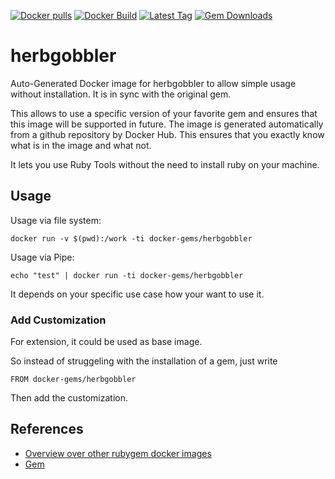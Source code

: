 [![Docker pulls](https://img.shields.io/docker/pulls/rubygem/herbgobbler.svg)](https://hub.docker.com/r/rubygem/herbgobbler/)
[![Docker Build](https://img.shields.io/docker/automated/rubygem/herbgobbler.svg)](https://hub.docker.com/r/rubygem/herbgobbler/)
[![Latest Tag](https://img.shields.io/github/tag/docker-rubygem/herbgobbler.svg)](https://hub.docker.com/r/rubygem/herbgobbler/)
[![Gem Downloads](https://img.shields.io/gem/dt/herbgobbler.svg)](https://rubygems.org/gems/herbgobbler/)
# herbgobbler

Auto-Generated Docker image for herbgobbler to allow simple usage without installation.
It is in sync with the original gem.

This allows to use a specific version of your favorite gem and ensures that this image will be supported in future.
The image is generated automatically from a github repository by Docker Hub.
This ensures that you exactly know what is in the image and what not.

It lets you use Ruby Tools without the need to install ruby on your machine.

## Usage

Usage via file system:

`docker run -v $(pwd):/work -ti docker-gems/herbgobbler`

Usage via Pipe:

`echo "test" | docker run -ti docker-gems/herbgobbler`

It depends on your specific use case how your want to use it.

### Add Customization

For extension, it could be used as base image.

So instead of struggeling with the installation of a gem, just write

`FROM docker-gems/herbgobbler`

Then add the customization.

## References

 - [Overview over other rubygem docker images](https://github.com/thinkbot/docker-rubygem)
 - [Gem](https://rubygems.org/gems/herbgobbler/)

